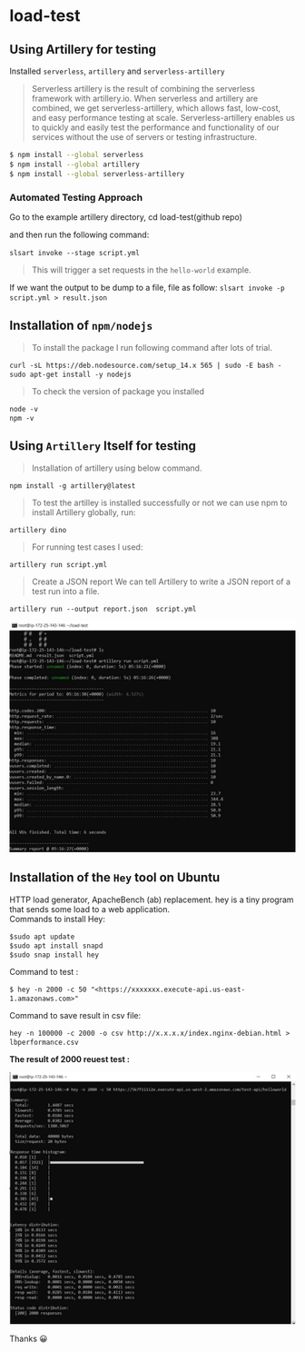 # load-test

## Using Artillery for testing

Installed `serverless`, `artillery` and `serverless-artillery`

> Serverless artillery is the result of combining the serverless framework with artillery.io. When serverless and artillery are combined, we get serverless-artillery, which allows fast, low-cost, and easy performance testing at scale. Serverless-artillery enables us to quickly and easily test the performance and functionality of our services without the use of servers or testing infrastructure.

```bash
$ npm install --global serverless
$ npm install --global artillery
$ npm install --global serverless-artillery
```
### Automated Testing Approach
Go to the example artillery directory, cd load-test(github repo)

and then run the following command:

`slsart invoke --stage script.yml`

> This will trigger a set requests in the `hello-world` example.

If we want the output to be dump to a file,  file as follow:
`slsart invoke -p script.yml > result.json`


## Installation of `npm/nodejs`
>To install the package I run following command after lots of trial.
```
curl -sL https://deb.nodesource.com/setup_14.x 565 | sudo -E bash -
sudo apt-get install -y nodejs

```
>To check the version of package you installed

```
node -v
npm -v
```

## Using `Artillery` Itself for testing
>Installation of artillery using below command.
```
npm install -g artillery@latest
```
>To test the artilley is installed successfully or not we can use npm to install Artillery globally, run:
```
artillery dino
```
>For running test cases I used:
```
artillery run script.yml
```

>Create a JSON report
We can tell Artillery to write a JSON report of a test run into a file. 
```
artillery run --output report.json  script.yml
```
<img src="/Artillery_R1.JPG" width="650">

## Installation of the `Hey` tool on Ubuntu 
HTTP load generator, ApacheBench (ab) replacement.
hey is a tiny program that sends some load to a web application.<br/>
Commands to install Hey:

```
$sudo apt update
$sudo apt install snapd
$sudo snap install hey
```

Command to test :
```
$ hey -n 2000 -c 50 "<https://xxxxxxx.execute-api.us-east-1.amazonaws.com>"
```

Command to save result in csv file:
```
hey -n 100000 -c 2000 -o csv http://x.x.x.x/index.nginx-debian.html > lbperformance.csv
```
**The result of 2000 reuest test  :**



<img src="/2000_Request1.JPG" width="650">





Thanks :grinning:

